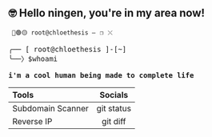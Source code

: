 ## 🤓 Hello ningen, you're in my area now!


<code> 🔴🟢🟡            root@chloethesis            —⠀❐⠀⤬ </code>

<pre>
╭── [ root@chloethesis ]-[~]
╰──〉$whoami
 
<b>i'm a cool human being made to complete life</b>
</pre>

 | Tools | Socials | 
| :---         |     :---:      |       
| Subdomain Scanner   | git status     | asu    |
| Reverse IP     | git diff      |
